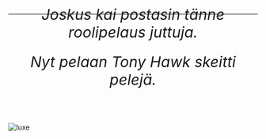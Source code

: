 <h1 align="center"> 


 -----
<h6 style="margin-top: -46px; font-size: 30px;" align="center">Joskus kai postasin tänne roolipelaus juttuja.</h6>
  <h6 style="margin-top: -46px; font-size: 30px;" align="center">Nyt pelaan Tony Hawk skeitti pelejä.</h6>
  
  <p align="left"><img src="https://komarev.com/ghpvc/?username=VISSIINLUXE&color=806fa1" alt="luxe" /></p>
    

